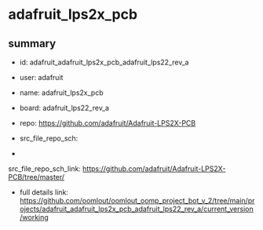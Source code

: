 # adafruit_lps2x_pcb
 
## summary 
* id: adafruit_adafruit_lps2x_pcb_adafruit_lps22_rev_a
* user: adafruit
* name: adafruit_lps2x_pcb
* board: adafruit_lps22_rev_a
* repo: https://github.com/adafruit/Adafruit-LPS2X-PCB



* src_file_repo_sch: 
*
 src_file_repo_sch_link: https://github.com/adafruit/Adafruit-LPS2X-PCB/tree/master/
* full details link: https://github.com/oomlout/oomlout_oomp_project_bot_v_2/tree/main/projects/adafruit_adafruit_lps2x_pcb_adafruit_lps22_rev_a/current_version/working  






